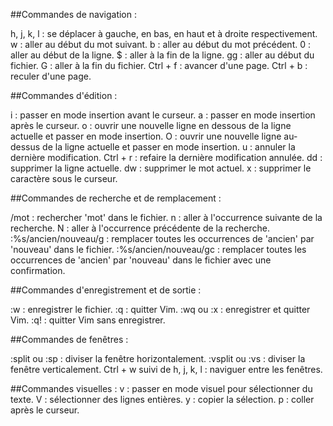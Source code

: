 ##Commandes de navigation :
 
h, j, k, l : se déplacer à gauche, en bas, en haut et à droite respectivement. 
w : aller au début du mot suivant. 
b : aller au début du mot précédent. 
0 : aller au début de la ligne. 
$ : aller à la fin de la ligne. 
gg : aller au début du fichier. 
G : aller à la fin du fichier. 
Ctrl + f : avancer d'une page. 
Ctrl + b : reculer d'une page. 
 
 
 
##Commandes d'édition : 
 
i : passer en mode insertion avant le curseur. 
a : passer en mode insertion après le curseur. 
o : ouvrir une nouvelle ligne en dessous de la ligne actuelle et passer en mode insertion.
O : ouvrir une nouvelle ligne au-dessus de la ligne actuelle et passer en mode insertion.
u : annuler la dernière modification.
Ctrl + r : refaire la dernière modification annulée.
dd : supprimer la ligne actuelle.
dw : supprimer le mot actuel.
x : supprimer le caractère sous le curseur.



##Commandes de recherche et de remplacement :

/mot : rechercher 'mot' dans le fichier.
n : aller à l'occurrence suivante de la recherche.
N : aller à l'occurrence précédente de la recherche.
:%s/ancien/nouveau/g : remplacer toutes les occurrences de 'ancien' par 'nouveau' dans le fichier.
:%s/ancien/nouveau/gc : remplacer toutes les occurrences de 'ancien' par 'nouveau' dans le fichier avec une confirmation.



##Commandes d'enregistrement et de sortie :

:w : enregistrer le fichier.
:q : quitter Vim.
:wq ou :x : enregistrer et quitter Vim.
:q! : quitter Vim sans enregistrer.



##Commandes de fenêtres :

:split ou :sp : diviser la fenêtre horizontalement.
:vsplit ou :vs : diviser la fenêtre verticalement.
Ctrl + w suivi de h, j, k, l : naviguer entre les fenêtres.



##Commandes visuelles :
v : passer en mode visuel pour sélectionner du texte.
V : sélectionner des lignes entières.
y : copier la sélection.
p : coller après le curseur.

